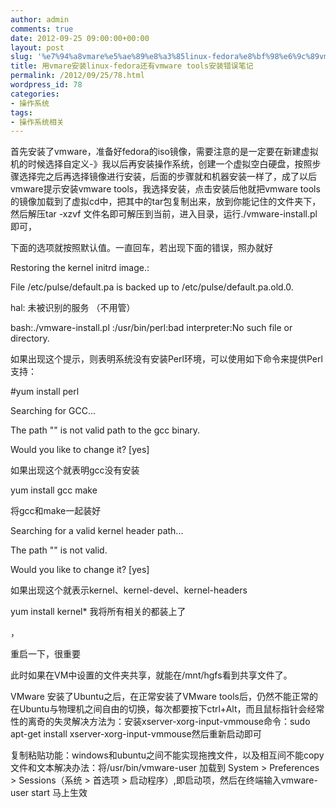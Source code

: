 ```yaml
---
author: admin
comments: true
date: 2012-09-25 09:00:00+00:00
layout: post
slug: '%e7%94%a8vmare%e5%ae%89%e8%a3%85linux-fedora%e8%bf%98%e6%9c%89vmware-tools%e5%ae%89%e8%a3%85%e9%94%99%e8%af%af%e7%ac%94%e8%ae%b0'
title: 用vmare安装linux-fedora还有vmware tools安装错误笔记
permalink: /2012/09/25/78.html
wordpress_id: 78
categories:
- 操作系统
tags:
- 操作系统相关
---
```





首先安装了vmware，准备好fedora的iso镜像，需要注意的是一定要在新建虚拟机的时候选择自定义-》我以后再安装操作系统，创建一个虚拟空白硬盘，按照步骤选择完之后再选择镜像进行安装，后面的步骤就和机器安装一样了，成了以后vmware提示安装vmware tools，我选择安装，点击安装后他就把vmware tools的镜像加载到了虚拟cd中，把其中的tar包复制出来，放到你能记住的文件夹下，然后解压tar
 -xzvf 文件名即可解压到当前，进入目录，运行./vmware-install.pl 即可，



下面的选项就按照默认值。一直回车，若出现下面的错误，照办就好  

Restoring the kernel initrd image.:  

File /etc/pulse/default.pa is backed up to /etc/pulse/default.pa.old.0.  

hal: 未被识别的服务 （不用管）





  

bash:./vmware-install.pl :/usr/bin/perl:bad interpreter:No such file or directory.  

如果出现这个提示，则表明系统没有安装Perl环境，可以使用如下命令来提供Perl支持：  

#yum install perl





  

Searching for GCC...  

The path "" is not valid path to the gcc binary.  

Would you like to change it? [yes]  

如果出现这个就表明gcc没有安装  

yum install gcc make   

将gcc和make一起装好





  







Searching for a valid kernel header path...  

The path "" is not valid.  

Would you like to change it? [yes]  

如果出现这个就表示kernel、kernel-devel、kernel-headers  

yum install kernel* 我将所有相关的都装上了  

，





重启一下，很重要





此时如果在VM中设置的文件夹共享，就能在/mnt/hgfs看到共享文件了。














VMware 安装了Ubuntu之后，在正常安装了VMware tools后，仍然不能正常的在Ubuntu与物理机之间自由的切换，每次都要按下ctrl+Alt，而且鼠标指针会经常性的离奇的失灵解决方法为：安装xserver-xorg-input-vmmouse命令：sudo apt-get install xserver-xorg-input-vmmouse然后重新启动即可






复制粘贴功能：windows和ubuntu之间不能实现拖拽文件，以及相互间不能copy文件和文本解决办法：将/usr/bin/vmware-user 加载到 System > Preferences > Sessions（系统 > 首选项 > 启动程序）,即启动项，然后在终端输入vmware-user start 马上生效  








